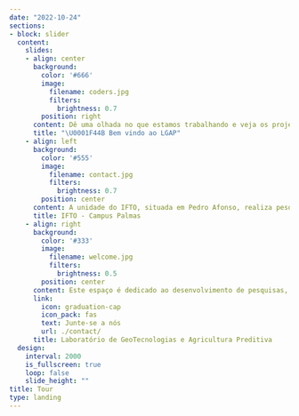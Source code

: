 ```yaml
---
date: "2022-10-24"
sections:
- block: slider
  content:
    slides:
    - align: center
      background:
        color: '#666'
        image:
          filename: coders.jpg
          filters:
            brightness: 0.7
        position: right
      content: Dê uma olhada no que estamos trabalhando e veja os projetos que estamos envolvidos
      title: "\U0001F44B Bem vindo ao LGAP"
    - align: left
      background:
        color: '#555'
        image:
          filename: contact.jpg
          filters:
            brightness: 0.7
        position: center
      content: A unidade do IFTO, situada em Pedro Afonso, realiza pesquisas aplicadas para solucionar problemas enfrentados por empresas e produtores rurais do setor agroindustrial.
      title: IFTO - Campus Palmas
    - align: right
      background:
        color: '#333'
        image:
          filename: welcome.jpg
          filters:
            brightness: 0.5
        position: center
      content: Este espaço é dedicado ao desenvolvimento de pesquisas, projetos e produtos tecnológicos, além de oferecer aulas aplicadas nas áreas de levantamento e mapeamento de solos, aprendizado de máquina e inteligência artificial (IA) aplicados à agricultura. Também atuamos no campo da geotecnologia aplicada à agricultura e ao meio ambiente. 
      link:
        icon: graduation-cap
        icon_pack: fas
        text: Junte-se a nós
        url: ./contact/
      title: Laboratório de GeoTecnologias e Agricultura Preditiva
  design:
    interval: 2000
    is_fullscreen: true
    loop: false
    slide_height: ""
title: Tour
type: landing
---
```

